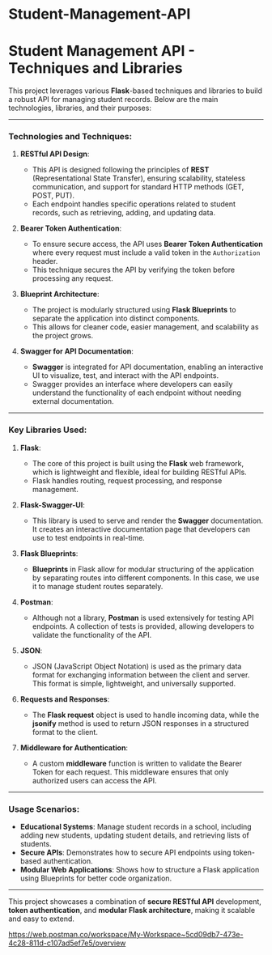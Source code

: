 # Student-Management-API

#  Student Management API - Techniques and Libraries

This project leverages various **Flask**-based techniques and libraries to build a robust API for managing student records. Below are the main technologies, libraries, and their purposes:

---

### **Technologies and Techniques:**

1. **RESTful API Design**:
   - This API is designed following the principles of **REST** (Representational State Transfer), ensuring scalability, stateless communication, and support for standard HTTP methods (GET, POST, PUT).
   - Each endpoint handles specific operations related to student records, such as retrieving, adding, and updating data.

2. **Bearer Token Authentication**:
   - To ensure secure access, the API uses **Bearer Token Authentication** where every request must include a valid token in the `Authorization` header.
   - This technique secures the API by verifying the token before processing any request.

3. **Blueprint Architecture**:
   - The project is modularly structured using **Flask Blueprints** to separate the application into distinct components. 
   - This allows for cleaner code, easier management, and scalability as the project grows.

4. **Swagger for API Documentation**:
   - **Swagger** is integrated for API documentation, enabling an interactive UI to visualize, test, and interact with the API endpoints.
   - Swagger provides an interface where developers can easily understand the functionality of each endpoint without needing external documentation.

---

###  **Key Libraries Used:**

1. **Flask**:
   - The core of this project is built using the **Flask** web framework, which is lightweight and flexible, ideal for building RESTful APIs.
   - Flask handles routing, request processing, and response management.

2. **Flask-Swagger-UI**:
   - This library is used to serve and render the **Swagger** documentation. It creates an interactive documentation page that developers can use to test endpoints in real-time.

3. **Flask Blueprints**:
   - **Blueprints** in Flask allow for modular structuring of the application by separating routes into different components. In this case, we use it to manage student routes separately.

4. **Postman**:
   - Although not a library, **Postman** is used extensively for testing API endpoints. A collection of tests is provided, allowing developers to validate the functionality of the API.

5. **JSON**:
   - JSON (JavaScript Object Notation) is used as the primary data format for exchanging information between the client and server. This format is simple, lightweight, and universally supported.

6. **Requests and Responses**:
   - The **Flask request** object is used to handle incoming data, while the **jsonify** method is used to return JSON responses in a structured format to the client.

7. **Middleware for Authentication**:
   - A custom **middleware** function is written to validate the Bearer Token for each request. This middleware ensures that only authorized users can access the API.

---

###  **Usage Scenarios**:

- **Educational Systems**: Manage student records in a school, including adding new students, updating student details, and retrieving lists of students.
- **Secure APIs**: Demonstrates how to secure API endpoints using token-based authentication.
- **Modular Web Applications**: Shows how to structure a Flask application using Blueprints for better code organization.

---

This project showcases a combination of **secure RESTful API** development, **token authentication**, and **modular Flask architecture**, making it scalable and easy to extend.






https://web.postman.co/workspace/My-Workspace~5cd09db7-473e-4c28-811d-c107ad5ef7e5/overview

